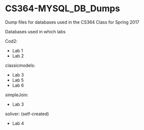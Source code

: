 # CS364-MYSQL_DB_Dumps
Dump files for databases used in the CS364 Class for Spring 2017

Databases used in which labs <br />

Cod2: <br />
* Lab 1
* Lab 2

classicmodels: <br />
* Lab 3
* Lab 5
* Lab 6

simpleJoin: <br />
* Lab 3

soliver: (self-created)<br />
* Lab 4 
